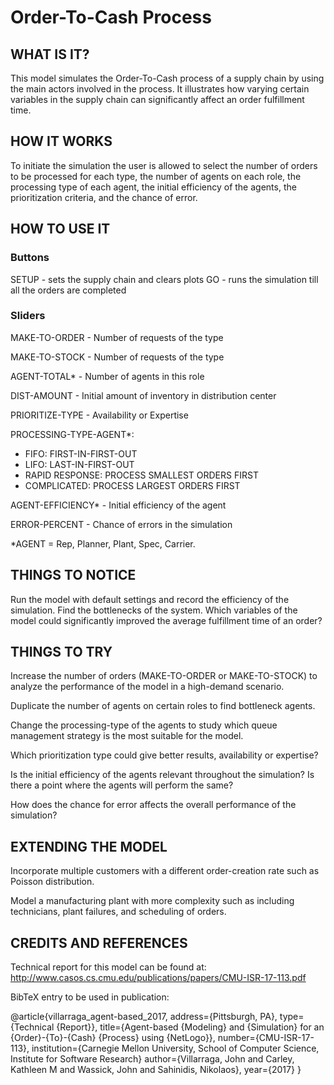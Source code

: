 
# Order-To-Cash Process
## WHAT IS IT?

This model simulates the Order-To-Cash process of a supply chain by using the main actors involved in the process. It illustrates how varying certain variables in the supply chain can significantly affect an order fulfillment time.

## HOW IT WORKS

To initiate the simulation the user is allowed to select the number of orders to be processed for each type, the number of agents on each role, the processing type of each agent, the initial efficiency of the agents, the prioritization criteria, and the chance of error.

## HOW TO USE IT

### Buttons
SETUP - sets the supply chain and clears plots
GO - runs the simulation till all the orders are completed

### Sliders
MAKE-TO-ORDER - Number of requests of the type

MAKE-TO-STOCK - Number of requests of the type

AGENT-TOTAL* - Number of agents in this role

DIST-AMOUNT - Initial amount of inventory in distribution center

PRIORITIZE-TYPE - Availability or Expertise

PROCESSING-TYPE-AGENT*:
<ul>
<li>FIFO: FIRST-IN-FIRST-OUT</li>
<li>LIFO: LAST-IN-FIRST-OUT</li>
<li>RAPID RESPONSE: PROCESS SMALLEST ORDERS FIRST</li>
<li>COMPLICATED: PROCESS LARGEST ORDERS FIRST</li>
</ul>

AGENT-EFFICIENCY* - Initial efficiency of the agent

ERROR-PERCENT - Chance of errors in the simulation

*AGENT = Rep, Planner, Plant, Spec, Carrier.



## THINGS TO NOTICE

Run the model with default settings and record the efficiency of the simulation. Find the bottlenecks of the system. Which variables of the model could significantly improved the average fulfillment time of an order?

## THINGS TO TRY

Increase the number of orders (MAKE-TO-ORDER or MAKE-TO-STOCK) to analyze the performance of the model in a high-demand scenario.

Duplicate the number of agents on certain roles to find bottleneck agents.

Change the processing-type of the agents to study which queue management strategy is the most suitable for the model.

Which prioritization type could give better results, availability or expertise?

Is the initial efficiency of the agents relevant throughout the simulation? Is there a point where the agents will perform the same?

How does the chance for error affects the overall performance of the simulation?

## EXTENDING THE MODEL

Incorporate multiple customers with a different order-creation rate such as Poisson distribution.

Model a manufacturing plant with more complexity such as including technicians, plant failures, and scheduling of orders.


## CREDITS AND REFERENCES

Technical report for this model can be found at:
http://www.casos.cs.cmu.edu/publications/papers/CMU-ISR-17-113.pdf

BibTeX entry to be used in publication:

@article{villarraga_agent-based_2017, address={Pittsburgh, PA}, type={Technical {Report}},
title={Agent-based {Modeling} and {Simulation} for an {Order}-{To}-{Cash} {Process} using {NetLogo}}, number={CMU-ISR-17-113}, institution={Carnegie Mellon University, School of Computer Science, Institute for Software Research}
author={Villarraga, John and Carley, Kathleen M and Wassick, John and Sahinidis, Nikolaos},
year={2017}
}


